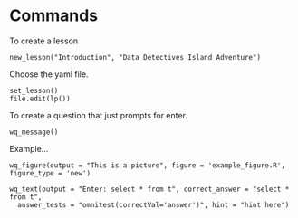 # Commands

To create a lesson

```
new_lesson("Introduction", "Data Detectives Island Adventure")
```

Choose the yaml file.

```
set_lesson()
file.edit(lp())
```

To create a question that just prompts for enter.
```
wq_message()
```


Example...
```
wq_figure(output = "This is a picture", figure = 'example_figure.R', figure_type = 'new')
```

```
wq_text(output = "Enter: select * from t", correct_answer = "select * from t",
  answer_tests = "omnitest(correctVal='answer')", hint = "hint here")
```



